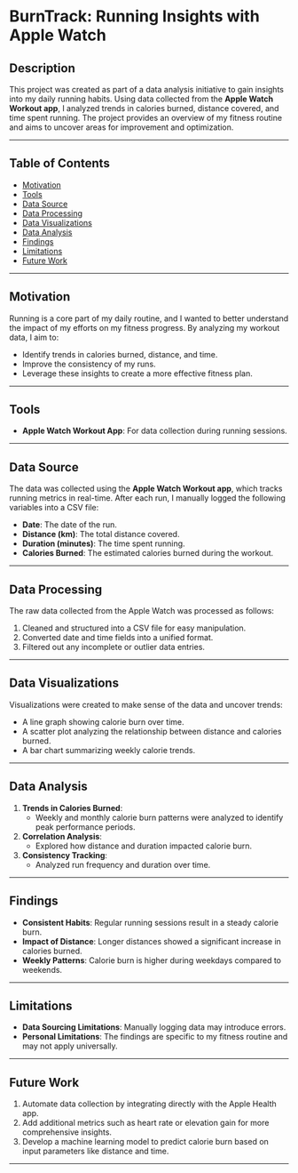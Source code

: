 # BurnTrack: Running Insights with Apple Watch

## Description
This project was created as part of a data analysis initiative to gain insights into my daily running habits. Using data collected from the **Apple Watch Workout app**, I analyzed trends in calories burned, distance covered, and time spent running. The project provides an overview of my fitness routine and aims to uncover areas for improvement and optimization.

---

## Table of Contents
- [Motivation](#motivation)
- [Tools](#tools)
- [Data Source](#data-source)
- [Data Processing](#data-processing)
- [Data Visualizations](#data-visualizations)
- [Data Analysis](#data-analysis)
- [Findings](#findings)
- [Limitations](#limitations)
- [Future Work](#future-work)

---

## Motivation
Running is a core part of my daily routine, and I wanted to better understand the impact of my efforts on my fitness progress. By analyzing my workout data, I aim to:
- Identify trends in calories burned, distance, and time.
- Improve the consistency of my runs.
- Leverage these insights to create a more effective fitness plan.

---

## Tools
- **Apple Watch Workout App**: For data collection during running sessions.

---

## Data Source
The data was collected using the **Apple Watch Workout app**, which tracks running metrics in real-time. After each run, I manually logged the following variables into a CSV file:
- **Date**: The date of the run.
- **Distance (km)**: The total distance covered.
- **Duration (minutes)**: The time spent running.
- **Calories Burned**: The estimated calories burned during the workout.

---

## Data Processing
The raw data collected from the Apple Watch was processed as follows:
1. Cleaned and structured into a CSV file for easy manipulation.
2. Converted date and time fields into a unified format.
3. Filtered out any incomplete or outlier data entries.

---

## Data Visualizations
Visualizations were created to make sense of the data and uncover trends:
- A line graph showing calorie burn over time.
- A scatter plot analyzing the relationship between distance and calories burned.
- A bar chart summarizing weekly calorie trends.

---

## Data Analysis
1. **Trends in Calories Burned**:
   - Weekly and monthly calorie burn patterns were analyzed to identify peak performance periods.
2. **Correlation Analysis**:
   - Explored how distance and duration impacted calorie burn.
3. **Consistency Tracking**:
   - Analyzed run frequency and duration over time.

---

## Findings
- **Consistent Habits**: Regular running sessions result in a steady calorie burn.
- **Impact of Distance**: Longer distances showed a significant increase in calories burned.
- **Weekly Patterns**: Calorie burn is higher during weekdays compared to weekends.

---

## Limitations
- **Data Sourcing Limitations**: Manually logging data may introduce errors.
- **Personal Limitations**: The findings are specific to my fitness routine and may not apply universally.

---

## Future Work
1. Automate data collection by integrating directly with the Apple Health app.
2. Add additional metrics such as heart rate or elevation gain for more comprehensive insights.
3. Develop a machine learning model to predict calorie burn based on input parameters like distance and time.

---
